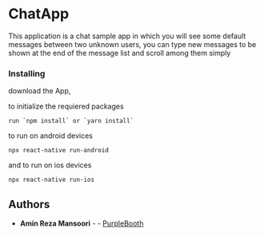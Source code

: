 # ChatApp
This application is a chat sample app in which you will see some default messages between two unknown users,
you can type new messages to be shown at the end of the message list and scroll among them simply

### Installing

download the App,

to initialize the requiered packages

```
run `npm install` or `yarn install`
```

to run on android devices

```
npx react-native run-android
```

and to run on ios devices
```
npx react-native run-ios
```

## Authors

* **Amin Reza Mansoori** -  - [PurpleBooth](https://github.com/aminmansoori)
